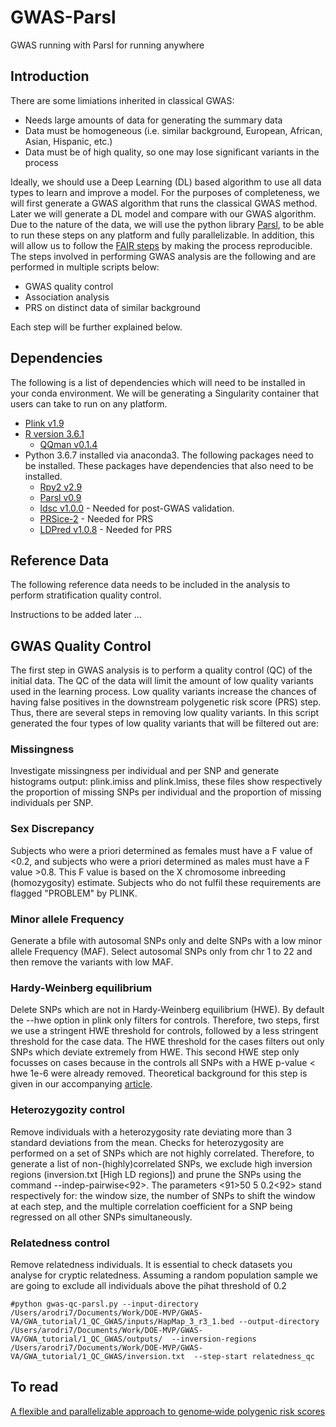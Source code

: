# GWAS-Parsl
GWAS running with Parsl for running anywhere

## Introduction
There are some limiations inherited in classical GWAS:
- Needs large amounts of data for generating the summary data
- Data must be homogeneous (i.e. similar background, European, African, Asian, Hispanic, etc.)
- Data must be of high quality, so one may lose significant variants in the process

Ideally, we should use a Deep Learning (DL) based algorithm to use all data types to learn and improve a model.
For the purposes of completeness, we will first generate a GWAS algorithm that runs the classical GWAS method. Later we will generate a DL model and compare with our GWAS algorithm.
Due to the nature of the data, we will use the python library [Parsl](https://parsl.readthedocs.io/en/stable/), to be able to run these steps on any platform and fully parallelizable. In addition, this will allow us to follow the [FAIR steps](https://journals.plos.org/plosone/article?id=10.1371/journal.pone.0213013) by making the process reproducible.
The steps involved in performing GWAS analysis are the following and are performed in multiple scripts below:
- GWAS quality control
- Association analysis
- PRS on distinct data of similar background

Each step will be further explained below.

## Dependencies
The following is a list of dependencies which will need to be installed in your conda environment. We will be generating a Singularity container that users can take to run on any platform.
- [Plink v1.9](https://www.cog-genomics.org/plink/1.9/)
- [R version 3.6.1](https://www.r-project.org)
    - [QQman v0.1.4](https://cran.r-project.org/web/packages/qqman/index.html)
- Python 3.6.7 installed via anaconda3. The following packages need to be installed. These packages have dependencies that also need to be installed.
    - [Rpy2 v2.9](https://rpy2.readthedocs.io/en/latest/)
    - [Parsl v0.9](https://parsl.readthedocs.io/en/stable/)
    - [ldsc v1.0.0](https://github.com/bulik/ldsc/wiki/Heritability-and-Genetic-Correlation) - Needed for post-GWAS validation.
    - [PRSice-2](https://github.com/choishingwan/PRSice) - Needed for PRS
    - [LDPred v1.0.8](https://github.com/bvilhjal/ldpred) - Needed for PRS

## Reference Data
The following reference data needs to be included in the analysis to perform stratification quality control.

Instructions to be added later ...

## GWAS Quality Control
The first step in GWAS analysis is to perform a quality control (QC) of the initial data. The QC of the data will limit the amount of low quality variants used in the learning process. Low quality variants increase the chances of having false positives in the downstream polygenetic risk score (PRS) step. Thus, there are several steps in removing low quality variants.
In this script generated the four types of low quality variants that will be filtered out are:

### Missingness
Investigate missingness per individual and per SNP and generate histograms output: plink.imiss and plink.lmiss, these files show respectively the proportion of missing SNPs per individual and the proportion of missing individuals per SNP.

### Sex Discrepancy
Subjects who were a priori determined as females must have a F value of <0.2, and subjects who were a priori determined as males must have a F value >0.8. This F value is based on the X chromosome inbreeding (homozygosity) estimate. Subjects who do not fulfil these requirements are flagged "PROBLEM" by PLINK.

### Minor allele Frequency
Generate a bfile with autosomal SNPs only and delte SNPs with a low minor allele Frequency (MAF). Select autosomal SNPs only from chr 1 to 22 and then remove the variants with low MAF.

### Hardy-Weinberg equilibrium
Delete SNPs which are not in Hardy-Weinberg equilibrium (HWE). By default the --hwe option in plink only filters for controls. Therefore, two steps, first we use a stringent HWE threshold for controls, followed by a less stringent threshold for the case data. The HWE threshold for the cases filters out only SNPs which deviate extremely from HWE. This second HWE step only focusses on cases because in the controls all SNPs with a HWE p-value < hwe 1e-6 were already removed. Theoretical background for this step is given in our accompanying [article](https://www.ncbi.nlm.nih.gov/pubmed/29484742).

### Heterozygozity control
Remove individuals with a heterozygosity rate deviating more than 3 standard deviations from the mean.
Checks for heterozygosity are performed on a set of SNPs which are not highly correlated. Therefore, to generate a list of non-(highly)correlated SNPs, we exclude high inversion regions (inversion.txt [High LD regions]) and prune the SNPs using the command --indep-pairwise<92>. The parameters <91>50 5 0.2<92> stand respectively for: the window size, the number of SNPs to shift the window at each step, and the multiple correlation coefficient for a SNP being regressed on all other SNPs simultaneously.

### Relatedness control
Remove relatedness individuals. It is essential to check datasets you analyse for cryptic relatedness. Assuming a random population sample we are going to exclude all individuals above the pihat threshold of 0.2

```#python gwas-qc-parsl.py --input-directory /Users/arodri7/Documents/Work/DOE-MVP/GWAS-VA/GWA_tutorial/1_QC_GWAS/inputs/HapMap_3_r3_1.bed --output-directory /Users/arodri7/Documents/Work/DOE-MVP/GWAS-VA/GWA_tutorial/1_QC_GWAS/outputs/  --inversion-regions /Users/arodri7/Documents/Work/DOE-MVP/GWAS-VA/GWA_tutorial/1_QC_GWAS/inversion.txt  --step-start relatedness_qc```


## To read
[A flexible and parallelizable approach to genome‐wide polygenic risk scores ](https://onlinelibrary.wiley.com/doi/epdf/10.1002/gepi.22245)
